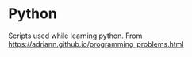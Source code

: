 # Python
Scripts used while learning python. 
From https://adriann.github.io/programming_problems.html
